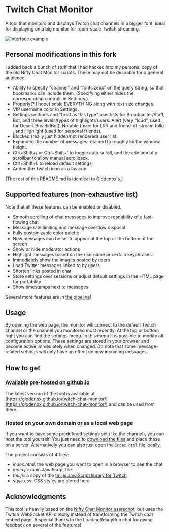# Twitch Chat Monitor

A tool that monitors and displays Twitch chat channels in a bigger font, ideal for displaying on a big monitor for room-scale Twitch streaming.

![Interface example](./img/example.png)

## Personal modifications in this fork

I added back a bunch of stuff that I had hacked into my personal copy of the old Nifty Chat Monitor scripts. These may not be desirable for a general audience.

* Ability to specify "channel" and "fontsizepx" on the query string, so that bookmarks can include them. (Specifying either hides the corresponding controls in Settings.)
* Properly(? I hope) scale EVERYTHING along with text size changes.
* VIP username color in Settings.
* Settings sections and "treat as this type" user lists for Broadcaster/Staff, Bot, and three levels/types of highlights users: Alert (very "loud", used for Desert Bus BidBot), Notable (used for LRR and friend-of-stream folk) , and Highlight (used for personal friends).
* Blocked (really just hidden/not rendered) user list.
* Expanded the number of messages retained to roughly 5x the window height.
* Ctrl+Shift+/ or Ctrl+Shift+' to toggle auto-scroll, and the addition of a scrollbar to allow manual scrollback.
* Ctrl+Shift+L to reload default settings.
* Added the Twitch icon as a favicon.

(The rest of this README.md is identical to Glodenox's.)

## Supported features (non-exhaustive list)

Note that all these features can be enabled or disabled.

* Smooth scrolling of chat messages to improve readability of a fast-flowing chat
* Message rate limiting and message overflow disposal
* Fully customizable color palette
* New messages can be set to appear at the top or the bottom of the screen
* Show or hide moderator actions
* Highlight messages based on the username or certain keyphrases
* Immediately show the images posted by users
* Load Twitter messages linked to by users
* Shorten links posted in chat
* Store settings over sessions or adjust default settings in the HTML page for portability
* Show timestamps next to messages

Several more features are in [the pipeline](https://github.com/Glodenox/twitch-chat-monitor/issues)!

## Usage

By opening the web page, the monitor will connect to the default Twitch channel or the channel you monitored most recently. At the top or bottom right you can find the settings menu. In this menu it is possible to modify all configuration options. These settings are stored in your browser and become active immediately when changed. Do note that some message-related settings will only have an effect on new incoming messages.

## How to get

### Available pre-hosted on github.io

The latest version of the tool is available at [https://glodenox.github.io/twitch-chat-monitor/](https://glodenox.github.io/twitch-chat-monitor/) and can be used from there.

### Hosted on your own domain or as a local web page

If you want to have some predefined settings set (like the channel), you can host the tool yourself. You just need to [download the files](https://github.com/Glodenox/twitch-chat-monitor/archive/master.zip) and place these on a server. Alternatively you can also just open the `index.html` file locally.

The project consists of 4 files:

* *index.html*: the web page you want to open in a browser to see the chat
* *main.js*: main JavaScript file
* *tmi.js*: a copy of the [tmi.js JavaScript library for Twitch](https://github.com/tmijs/tmi.js)
* *style.css*: CSS styles are stored here

## Acknowledgments

This tool is heavily based on the [Nifty Chat Monitor userscript](https://github.com/paul-lrr/nifty-chat-monitor), but uses the Twitch WebSocket API directly instead of transforming the Twitch chat embed page.
A special thanks to the LoadingReadyRun chat for giving feedback on several of the features!
